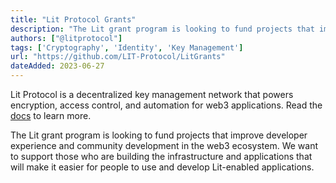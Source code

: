 ```yaml
---
title: "Lit Protocol Grants"
description: "The Lit grant program is looking to fund projects that improve developer experience and community development in the web3 ecosystem."
authors: ["@litprotocol"]
tags: ['Cryptography', 'Identity', 'Key Management']
url: "https://github.com/LIT-Protocol/LitGrants"
dateAdded: 2023-06-27
---
```


Lit Protocol is a decentralized key management network that powers encryption, access control, and automation for web3 applications. Read the [docs](https://developer.litprotocol.com/) to learn more.

The Lit grant program is looking to fund projects that improve developer experience and community development in the web3 ecosystem. We want to support those who are building the infrastructure and applications that will make it easier for people to use and develop Lit-enabled applications.
